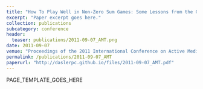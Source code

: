 ```yaml
---
title: "How To Play Well in Non-Zero Sum Games: Some Lessons from the Generalized Traveler's Dilemma"
excerpt: "Paper excerpt goes here."
collection: publications
subcategory: conference
header: 
  teaser: publications/2011-09-07_AMT.png
date: 2011-09-07
venue: "Proceedings of the 2011 International Conference on Active Media Technology (AMT)"
permalink: /publications/2011-09-07_AMT
paperurl: "http://daslerpc.github.io/files/2011-09-07_AMT.pdf"
---
```


PAGE_TEMPLATE_GOES_HERE
